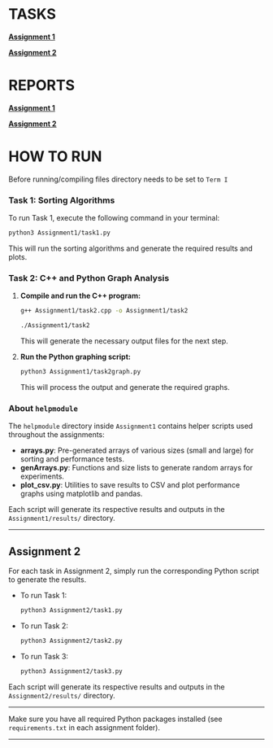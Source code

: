 # TASKS

**[Assignment 1](Assignment1/task.md)**

**[Assignment 2](Assignment2/task.md)**

# REPORTS

**[Assignment 1](Assignment1/report.md)**

**[Assignment 2](Assignment2/report.md)**

# HOW TO RUN

Before running/compiling files directory needs to be set to `Term I`

### Task 1: Sorting Algorithms

To run Task 1, execute the following command in your terminal:

```bash
python3 Assignment1/task1.py
```

This will run the sorting algorithms and generate the required results and plots.

### Task 2: C++ and Python Graph Analysis

1. **Compile and run the C++ program:**

   ```bash
   g++ Assignment1/task2.cpp -o Assignment1/task2

   ./Assignment1/task2
   ```

   This will generate the necessary output files for the next step.

2. **Run the Python graphing script:**
   ```bash
   python3 Assignment1/task2graph.py
   ```
   This will process the output and generate the required graphs.


### About `helpmodule`

The `helpmodule` directory inside `Assignment1` contains helper scripts used throughout the assignments:

- **arrays.py**: Pre-generated arrays of various sizes (small and large) for sorting and performance tests.
- **genArrays.py**: Functions and size lists to generate random arrays for experiments.
- **plot_csv.py**: Utilities to save results to CSV and plot performance graphs using matplotlib and pandas.

Each script will generate its respective results and outputs in the `Assignment1/results/` directory.

---

## Assignment 2

For each task in Assignment 2, simply run the corresponding Python script to generate the results.

- To run Task 1:
  ```bash
  python3 Assignment2/task1.py
  ```
- To run Task 2:
  ```bash
  python3 Assignment2/task2.py
  ```
- To run Task 3:
  ```bash
  python3 Assignment2/task3.py
  ```

Each script will generate its respective results and outputs in the `Assignment2/results/` directory.

---

Make sure you have all required Python packages installed (see `requirements.txt` in each assignment folder).

---

